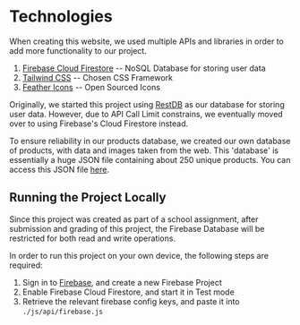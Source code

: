 # Technologies
When creating this website, we used multiple APIs and libraries in order to add more functionality to our project.
1. [Firebase Cloud Firestore](https://firebase.google.com/docs/firestore) -- NoSQL Database for storing user data
2. [Tailwind CSS](https://tailwindcss.com/) -- Chosen CSS Framework
3. [Feather Icons](https://feathericons.com/) -- Open Sourced Icons

Originally, we started this project using [RestDB](https://restdb.io/) as our database for storing user data. However, due to API Call Limit constrains, we eventually moved over to using Firebase's Cloud Firestore instead.

To ensure reliability in our products database, we created our own database of products, with data and images taken from the web. This 'database' is essentially a huge JSON file containing about 250 unique products. You can access this JSON file [here](https://assets.ethanchew.com/main.json).

## Running the Project Locally
Since this project was created as part of a school assignment, after submission and grading of this project, the Firebase Database will be restricted for both read and write operations.

In order to run this project on your own device, the following steps are required:
1. Sign in to [Firebase](https://console.firebase.google.com), and create a new Firebase Project
2. Enable Firebase Cloud Firestore, and start it in Test mode
3. Retrieve the relevant firebase config keys, and paste it into ```./js/api/firebase.js```